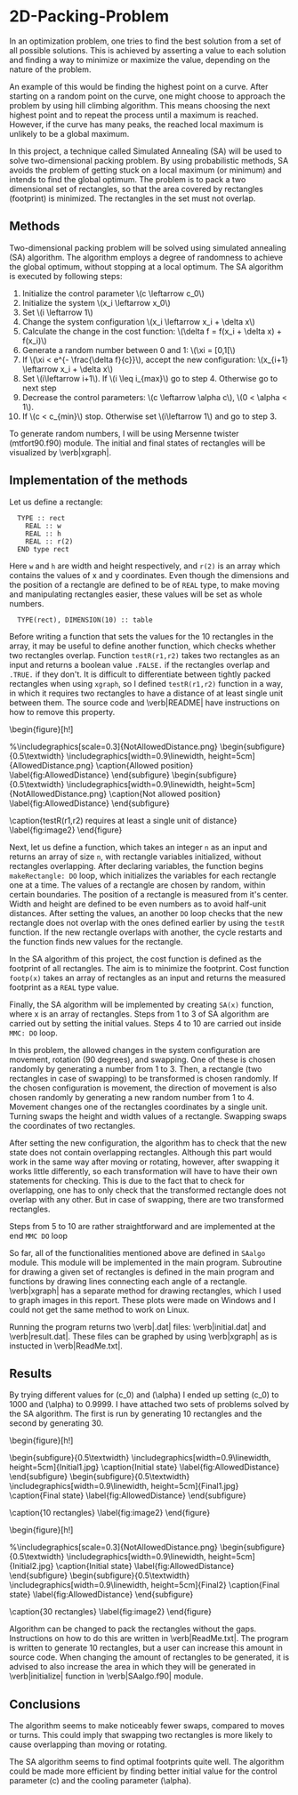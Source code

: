 # 2D-Packing-Problem

In an optimization problem, one tries to find the best solution from a set of all possible solutions. This is achieved by asserting a value to each solution and finding a way to minimize or maximize the value, depending on the nature of the problem.

An example of this would be finding the highest point on a curve. After starting on a random point on the curve, one might choose to approach the problem by using hill climbing algorithm. This means choosing the next highest point and to repeat the process until a maximum is reached. However, if the curve has many peaks, the reached local maximum is unlikely to be a global maximum.

In this project, a technique called Simulated Annealing (SA) will be used to solve two-dimensional packing problem. By using probabilistic methods, SA avoids the problem of getting stuck on a local maximum (or minimum) and intends to find the global optimum. The problem is to pack a two dimensional set of rectangles, so that the area covered by rectangles (footprint) is minimized. The rectangles in the set must not overlap.


## Methods
Two-dimensional packing problem will be solved using simulated annealing (SA) algorithm. The algorithm employs a degree of randomness to achieve the global optimum, without stopping at a local optimum. The SA algorithm is executed by following steps:

<ol>
    <li> Initialize the control parameter \(c \leftarrow c_0\) </li>
    <li> Initialize the system \(x_i \leftarrow x_0\) </li>
    <li> Set \(i \leftarrow 1\) </li>
    <li> Change the system configuration \(x_i \leftarrow x_i + \delta x\) </li>
    <li> Calculate the change in the cost function: \(\delta f = f(x_i + \delta x) + f(x_i)\) </li>
    <li> Generate a random number between 0 and 1: \(\xi = [0,1[\) </li>
    <li> If \(\xi < e^{- \frac{\delta f}{c}}\), accept the new configuration: \(x_{i+1} \leftarrow x_i + \delta x\) </li>
    <li> Set \(i\leftarrow i+1\). If \(i \leq i_{max}\) go to step 4. Otherwise go to next step </li>
    <li> Decrease the control parameters: \(c \leftarrow \alpha c\), \(0 < \alpha < 1\). </li>
    <li> If \(c < c_{min}\) stop. Otherwise set \(i\leftarrow 1\) and go to step 3. </li>
</ol>

To generate random numbers, I will be using Mersenne twister (mtfort90.f90) module. The initial and final states of rectangles will be visualized by \verb|xgraph|.

## Implementation of the methods

Let us define a rectangle:

~~~~
  TYPE :: rect
    REAL :: w
    REAL :: h
    REAL :: r(2)
  END type rect
~~~~

Here `w` and `h` are width and height respectively, and `r(2)` is an array which contains the values of x and y coordinates. Even though the dimensions and the position of a rectangle are defined to be of `REAL` type, to make moving and manipulating rectangles easier, these values will be set as whole numbers. 

~~~~
  TYPE(rect), DIMENSION(10) :: table
~~~~

Before writing a function that sets the values for the 10 rectangles in the array, it may be useful to define another function, which checks whether two rectangles overlap. Function `testR(r1,r2)` takes two rectangles as an input and returns a boolean value `.FALSE.` if the rectangles overlap and `.TRUE.` if they don't. It is difficult to differentiate between tightly packed rectangles when using `xgraph`, so I defined `testR(r1,r2)` function in a way, in which it requires two rectangles to have a distance of at least single unit between them. The source code and \verb|README| have instructions on how to remove this property.

\begin{figure}[h!]

%\includegraphics[scale=0.3]{NotAllowedDistance.png}
\begin{subfigure}{0.5\textwidth}
\includegraphics[width=0.9\linewidth, height=5cm]{AllowedDistance.png} 
\caption{Allowed position}
\label{fig:AllowedDistance}
\end{subfigure}
\begin{subfigure}{0.5\textwidth}
\includegraphics[width=0.9\linewidth, height=5cm]{NotAllowedDistance.png} 
\caption{Not allowed position}
\label{fig:AllowedDistance}
\end{subfigure}

\caption{testR(r1,r2) requires at least a single unit of distance}
\label{fig:image2}
\end{figure}

Next, let us define a function, which takes an integer `n` as an input and returns an array of size `n`, with rectangle variables initialized, without rectangles overlapping. After declaring variables, the function begins  `makeRectangle: DO` loop, which initializes the variables for each rectangle one at a time. The values of a rectangle are chosen by random, within certain boundaries. The position of a rectangle is measured from it's center. Width and height are defined to be even numbers as to avoid half-unit distances. After setting the values, an another `DO` loop checks that the new rectangle does not overlap with the ones defined earlier by using the `testR` function. If the new rectangle overlaps with another, the cycle restarts and the function finds new values for the rectangle.


In the SA algorithm of this project, the cost function is defined as the footprint of all rectangles. The aim is to minimize the footprint. Cost function `footp(x)` takes an array of rectangles as an input and returns the measured footprint as a `REAL` type value.

Finally, the SA algorithm will be implemented by creating `SA(x)` function, where x is an array of rectangles. Steps from 1 to 3 of SA algorithm are carried out by setting the initial values. Steps 4 to 10 are carried out inside `MMC: DO` loop.

In this problem, the allowed changes in the system configuration are movement, rotation (90 degrees), and swapping. One of these is chosen randomly by generating a number from 1 to 3. Then, a rectangle (two rectangles in case of swapping) to be transformed is chosen randomly. If the chosen configuration is movement, the direction of movement is also chosen randomly by generating a new random number from 1 to 4. Movement changes one of the rectangles coordinates by a single unit. Turning swaps the height and width values of a rectangle. Swapping swaps the coordinates of two rectangles.

After setting the new configuration, the algorithm has to check that the new state does not contain overlapping rectangles. Although this part would work in the same way after moving or rotating, however, after swapping it works little differently, so each transformation will have to have their own statements for checking. This is due to the fact that to check for overlapping, one has to only check that the transformed rectangle does not overlap with any other. But in case of swapping, there are two transformed rectangles.

Steps from 5 to 10 are rather straightforward and are implemented at the end `MMC DO` loop

So far, all of the functionalities mentioned above are defined in `SAalgo` module. This module will be implemented in the main program. Subroutine for drawing a given set of rectangles is defined in the main program and functions by drawing lines connecting each angle of a rectangle. \verb|xgraph| has a separate method for drawing rectangles, which I used to graph images in this report. These plots were made on Windows and I could not get the same method to work on Linux.

Running the program returns two \verb|.dat| files: \verb|initial.dat| and \verb|result.dat|. These files can be graphed by using \verb|xgraph| as is instucted in \verb|ReadMe.txt|. 

## Results

By trying different values for \(c_0\) and \(\alpha\) I ended up setting \(c_0\) to 1000 and \(\alpha\) to 0.9999. I have attached two sets of problems solved by the SA algorithm. The first is run by generating 10 rectangles and the second by generating 30.

\begin{figure}[h!]

\begin{subfigure}{0.5\textwidth}
\includegraphics[width=0.9\linewidth, height=5cm]{Initial1.jpg} 
\caption{Initial state}
\label{fig:AllowedDistance}
\end{subfigure}
\begin{subfigure}{0.5\textwidth}
\includegraphics[width=0.9\linewidth, height=5cm]{Final1.jpg} 
\caption{Final state}
\label{fig:AllowedDistance}
\end{subfigure}

\caption{10 rectangles}
\label{fig:image2}
\end{figure}

\begin{figure}[h!]

%\includegraphics[scale=0.3]{NotAllowedDistance.png}
\begin{subfigure}{0.5\textwidth}
\includegraphics[width=0.9\linewidth, height=5cm]{Initial2.jpg} 
\caption{Initial state}
\label{fig:AllowedDistance}
\end{subfigure}
\begin{subfigure}{0.5\textwidth}
\includegraphics[width=0.9\linewidth, height=5cm]{Final2} 
\caption{Final state}
\label{fig:AllowedDistance}
\end{subfigure}

\caption{30 rectangles}
\label{fig:image2}
\end{figure}

Algorithm can be changed to pack the rectangles without the gaps. Instructions on how to do this are written in \verb|ReadMe.txt|. The program is written to generate 10 rectangles, but a user can increase this amount in source code. When changing the amount of rectangles to be generated, it is advised to also increase the area in which they will be generated in \verb|initialize| function in \verb|SAalgo.f90| module. 

## Conclusions
The algorithm seems to make noticeably fewer swaps, compared to moves or turns. This could imply that swapping two rectangles is more likely to cause overlapping than moving or rotating.

The SA algorithm seems to find optimal footprints quite well. The algorithm could be made more efficient by finding better initial value for the control parameter \(c\) and the cooling parameter \(\alpha\).
